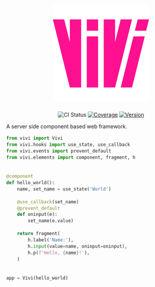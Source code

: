 <h1 align="center">
    <img src="https://raw.githubusercontent.com/daanvdk/vivi/master/logo.svg" alt="Vivi" />
</h1>
<p align="center">
    <img src="https://img.shields.io/github/workflow/status/daanvdk/vivi/CI" alt="CI Status" />
    <a href="https://codecov.io/gh/daanvdk/vivi"><img src="https://img.shields.io/codecov/c/gh/daanvdk/vivi" alt="Coverage" /></a>
    <a href="https://pypi.org/project/vivi"><img src="https://img.shields.io/pypi/v/vivi" alt="Version" /></a>
</p>

A server side component based web framework.

```python
from vivi import Vivi
from vivi.hooks import use_state, use_callback
from vivi.events import prevent_default
from vivi.elements import component, fragment, h


@component
def hello_world():
    name, set_name = use_state('World')

    @use_callback(set_name)
    @prevent_default
    def oninput(e):
        set_name(e.value)

    return fragment(
        h.label('Name:'),
        h.input(value=name, oninput=oninput),
        h.p(f'Hello, {name}!'),
    )


app = Vivi(hello_world)
```
